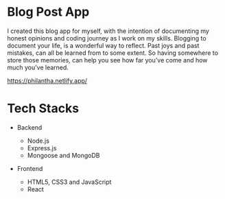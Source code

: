 # Blog Post App

I created this blog app for myself, with the intention of documenting my honest opinions and coding journey as I work on my skills. Blogging to document your life, is a wonderful way to reflect. Past joys and past mistakes, can all be learned from to some extent. So having somewhere to store those memories, can help you see how far you’ve come and how much you’ve learned.

https://philantha.netlify.app/


# Tech Stacks

- Backend
  - Node.js
  - Express.js
  - Mongoose and MongoDB

- Frontend
  - HTML5, CSS3 and JavaScript
  - React










